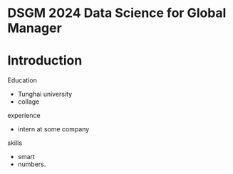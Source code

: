 # DSGM 2024 Data Science for Global Manager

# Introduction

Education
- Tunghai university
- collage

experience
- intern at some company

skills
- smart
- numbers.